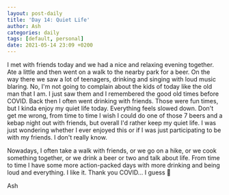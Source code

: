 ```yaml
---
layout: post-daily
title: 'Day 14: Quiet Life'
author: Ash
categories: daily
tags: [default, personal]
date: 2021-05-14 23:09 +0200
---
```


I met with friends today and we had a nice and relaxing evening together. Ate a little and then went on a walk to the nearby park for a beer. On the way there we saw a lot of teenagers, drinking and singing with loud music blaring. No, I'm not going to complain about the kids of today like the old man that I am. I just saw them and I remembered the good old  times before COVID. Back then I often went drinking with friends. Those were fun times, but I kinda enjoy my quiet life today. Everything feels slowed down. Don't get me wrong, from time to time I wish I could do one of those 7 beers and a kebap night out with friends, but overall I'd rather keep my quiet life. I was just wondering whether I ever enjoyed this or if I was just participating to be with my friends. I don't really know.

Nowadays, I often take a walk with friends, or we go on a hike, or we cook something together, or we drink a beer or two and talk about life. From time to time I have some more action-packed days with more drinking and being loud and everything. I like it. Thank you COVID... I guess 🤔

Ash
